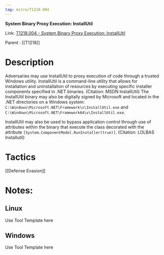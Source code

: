 ```yaml
---
tag: mitre/T1218.004
---
```


**System Binary Proxy Execution: InstallUtil**

Link: [T1218.004 - System Binary Proxy Execution: InstallUtil](https://attack.mitre.org/techniques/T1218/004)

Parent : [[T1218]]


# Description

Adversaries may use InstallUtil to proxy execution of code through a trusted Windows utility. InstallUtil is a command-line utility that allows for installation and uninstallation of resources by executing specific installer components specified in .NET binaries. (Citation: MSDN InstallUtil) The InstallUtil binary may also be digitally signed by Microsoft and located in the .NET directories on a Windows system: <code>C:\Windows\Microsoft.NET\Framework\v<version>\InstallUtil.exe</code> and <code>C:\Windows\Microsoft.NET\Framework64\v<version>\InstallUtil.exe</code>.

InstallUtil may also be used to bypass application control through use of attributes within the binary that execute the class decorated with the attribute <code>[System.ComponentModel.RunInstaller(true)]</code>. (Citation: LOLBAS Installutil)

# Tactics


[[Defense Evasion]]


# Notes:

## Linux

Use Tool Template here

## Windows

Use Tool Template here